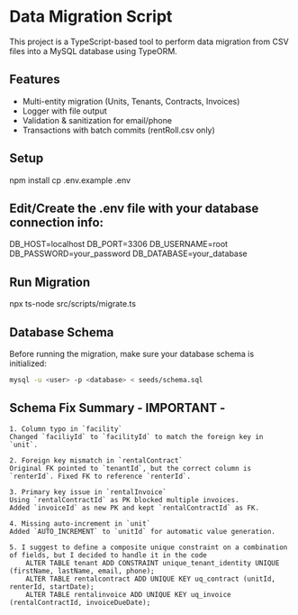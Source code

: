 # Data Migration Script

This project is a TypeScript-based tool to perform data migration from CSV files into a MySQL database using TypeORM.

## Features

- Multi-entity migration (Units, Tenants, Contracts, Invoices)
- Logger with file output
- Validation & sanitization for email/phone
- Transactions with batch commits (rentRoll.csv only)

## Setup
npm install
cp .env.example .env

## Edit/Create the .env file with your database connection info:
DB_HOST=localhost
DB_PORT=3306
DB_USERNAME=root
DB_PASSWORD=your_password
DB_DATABASE=your_database

## Run Migration
npx ts-node src/scripts/migrate.ts

## Database Schema

Before running the migration, make sure your database schema is initialized:
```bash
mysql -u <user> -p <database> < seeds/schema.sql
```

## Schema Fix Summary - IMPORTANT - 
    1. Column typo in `facility`
    Changed `faciliyId` to `facilityId` to match the foreign key in `unit`.

    2. Foreign key mismatch in `rentalContract`
    Original FK pointed to `tenantId`, but the correct column is `renterId`. Fixed FK to reference `renterId`.

    3. Primary key issue in `rentalInvoice`
    Using `rentalContractId` as PK blocked multiple invoices.
    Added `invoiceId` as new PK and kept `rentalContractId` as FK.

    4. Missing auto-increment in `unit`
    Added `AUTO_INCREMENT` to `unitId` for automatic value generation.

    5. I suggest to define a composite unique constraint on a combination of fields, but I decided to handle it in the code 
        ALTER TABLE tenant ADD CONSTRAINT unique_tenant_identity UNIQUE (firstName, lastName, email, phone);
        ALTER TABLE rentalcontract ADD UNIQUE KEY uq_contract (unitId, renterId, startDate);
        ALTER TABLE rentalinvoice ADD UNIQUE KEY uq_invoice (rentalContractId, invoiceDueDate);

